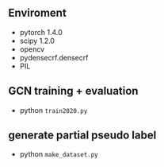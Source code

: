 ## Enviroment
- pytorch 1.4.0
- scipy 1.2.0
- opencv
- pydensecrf.densecrf 
- PIL
## GCN training + evaluation
- python `train2020.py`

## generate partial pseudo label
- python `make_dataset.py`




